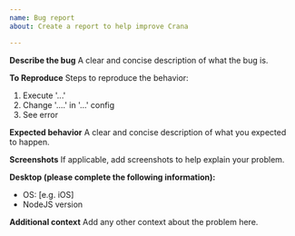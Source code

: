 ```yaml
---
name: Bug report
about: Create a report to help improve Crana

---
```


**Describe the bug**
A clear and concise description of what the bug is.

**To Reproduce**
Steps to reproduce the behavior:
1. Execute  '...'
2. Change '....' in '...' config
3. See error

**Expected behavior**
A clear and concise description of what you expected to happen.

**Screenshots**
If applicable, add screenshots to help explain your problem.

**Desktop (please complete the following information):**
 - OS: [e.g. iOS]
 - NodeJS version

**Additional context**
Add any other context about the problem here.
